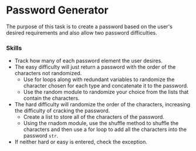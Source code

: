 # Password Generator
The purpose of this task is to create a password based on the user's desired requirements and also allow two password difficulties.

### Skills
- Track how many of each password element the user desires.
- The easy difficulty will just return a password with the order of the characters not randomized.
    - Use for loops along with redundant variables to randomize the character chosen for each type and concatenate it to the password.
    - Use the random module to randomize your choice from the lists that contain the characters.
- The hard difficulty will randomize the order of the characters, increasing the difficulty of cracking the password.
    - Create a list to store all of the characters of the password.
    - Using the rnadom module, use the shuffle method to shuffle the characters and then use a for loop to add all the characters into the password `str`.
- If neither hard or easy is entered, check the exception.
